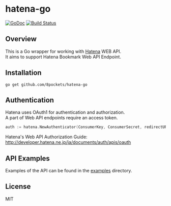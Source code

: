 hatena-go
===
[![GoDoc](https://godoc.org/github.com/8pockets/hatena-go?status.svg)](https://godoc.org/github.com/8pockets/hatena-go)
[![Build Status](https://travis-ci.org/8pockets/hatena-go.svg?branch=master)](https://travis-ci.org/8pockets/hatena-go)

Overview
------------------
This is a Go wrapper for working with [Hatena](http://developer.hatena.ne.jp/ja/documents/bookmark/apis/rest) WEB API.  
It aims to support Hatena Bookmark Web API Endpoint.

Installation
------------------
`go get github.com/8pockets/hatena-go`

Authentication
------------------
Hatena uses OAuth1 for authentication and authorization.  
A part of Web API endpoints require an access token.

````Go
auth := hatena.NewAuthenticator(ConsumerKey, ConsumerSecret, redirectURI, scopes)

````

Hatena's Web API Authorization Guide:  
http://developer.hatena.ne.jp/ja/documents/auth/apis/oauth

API Examples
------------------
Examples of the API can be found in the [examples](https://github.com/8pockets/hatena-go/tree/master/examples) directory.

License
------------------
MIT
